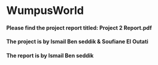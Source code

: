 # WumpusWorld
#### Please find the project report titled: Project 2 Report.pdf 
#### The project is by Ismail Ben seddik & Soufiane El Outati
#### The report is by Ismail Ben seddik
